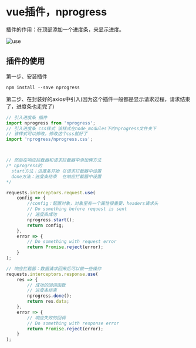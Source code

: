 # vue插件，nprogress

插件的作用：在顶部添加一个进度条，来显示进度。

![use](C:\Users\10854\Desktop\web前端\前端图片\nprogress\use.png)



## 插件的使用

第一步、安装插件

```
npm install --save nprogress
```



第二步、在封装好的axios中引入(因为这个插件一般都是显示请求过程，请求结束了，进度条也走完了)

```js
// 引入进度条 插件
import nprogress from 'nprogress';
// 引入进度条 css样式 该样式在node_modules下的nprogress文件夹下
// 该样式可以修改，修改这个css就好了
import 'nprogress/nprogress.css';



// 然后在响应拦截器和请求拦截器中添加俩方法
/* nprogress的
  start方法：进度条开始 在请求拦截器中设置
  done方法：进度条结束  在响应拦截器中设置
*/

requests.interceptors.request.use(
	config => {
		//config：配置对象，对象里有一个属性很重要，headers请求头
		// Do something before request is sent
		// 进度条成功
		nprogress.start();
		return config;
	},
	error => {
		// Do something with request error
		return Promise.reject(error);
	}
);

// 响应拦截器：数据请求回来后可以做一些操作
requests.interceptors.response.use(
	res => {
		// 成功的回调函数
		// 进度条结束
		nprogress.done();
		return res.data;
	},
	error => {
		// 响应失败的回调
		// Do something with response error
		return Promise.reject(error);
	}
);
```

